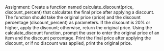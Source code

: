 Assignment:
    Create a function named calculate_discount(price, discount_percent) that calculates the final price after applying a discount. The function should take the original price (price) and the discount percentage (discount_percent) as parameters. If the discount is 20% or higher, apply the discount; otherwise, return the original price.
    Using the calculate_discount function, prompt the user to enter the original price of an item and the discount percentage. Print the final price after applying the discount, or if no discount was applied, print the original price.
